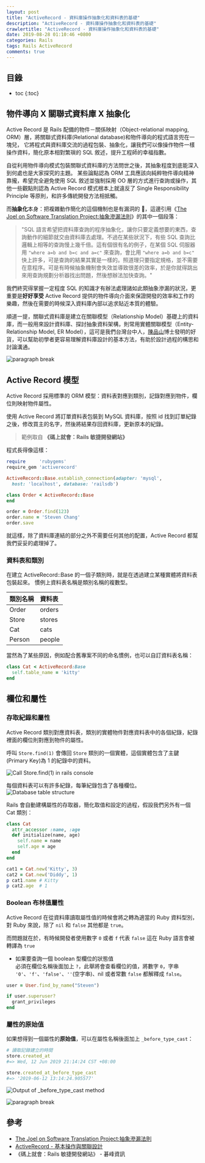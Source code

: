 ```yaml
---
layout: post
title: "ActiveRecord - 資料庫操作抽象化和資料表的基礎"
description: "ActiveRecord - 資料庫操作抽象化和資料表的基礎"
crawlertitle: "ActiveRecord - 資料庫操作抽象化和資料表的基礎"
date: 2019-08-28 01:10:46 +0800
categories: Rails
tags: Rails ActiveRecord
comments: true
---
```


## 目錄

- toc
{:toc}

## 物件導向 X 關聯式資料庫 X 抽象化

Active Record 是 Rails 配備的物件－關係映射（Object-relational mapping, ORM）層，將關聯式資料庫(Relational database)和物件導向的程式語言兜在一塊兒，
它將程式與資料庫交流的過程包裝、抽象化，讓我們可以像操作物件一樣操作資料，簡化原本相對繁瑣的 SQL 敘述，提升工程師的幸福指數。

自從利用物件導向模式包裝關聯式資料庫的方法問世之後，其抽象程度到底能深入到何處也是大家探究的主題。
某些論點認為 ORM 工具應該向純粹物件導向精神靠攏，希望完全避免使用 SQL 敘述並強制採用 OO 層的方式進行查詢或操作，其他一些觀點則認為 Active Record 模式根本上就違反了 Single Responsibility Principle 等原則，和許多傳統開發方法相抵觸。

而**抽象化**本身：把複雜動作簡化的這個機制也是有漏洞的 ，這邊引用《[The Joel on Software Translation Project:抽象滲漏法則](http://local.joelonsoftware.com/wiki/The_Joel_on_Software_Translation_Project:%E6%8A%BD%E8%B1%A1%E6%BB%B2%E6%BC%8F%E6%B3%95%E5%89%87)》的其中一個段落：

> "SQL 語言希望把資料庫查詢的程序抽象化，讓你只要定義想要的東西，查詢動作的細節就交由資料庫去處理。不過在某些狀況下，有些 SQL 查詢比邏輯上相等的查詢慢上幾千倍。這有個很有名的例子，在某個 SQL 伺服器用 `"where a=b and b=c and a=c"` 來查詢，會比用 `"where a=b and b=c"` 快上許多，可是查詢的結果其實是一樣的。照道理只要指定規格，並不需要在意程序。可是有時候抽象機制會失效並導致很差的效率，於是你就得跳出來用查詢規劃分析器找出問題，然後想辦法加快查詢。"

我們終究得掌握一定程度 SQL 的知識才有辦法處理諸如此類抽象滲漏的狀況，更重要是**好好享受** Active Record 提供的物件導向介面來保證開發的效率和工作的樂趣，然後在需要的時候深入資料庫內部以追求貼近本質的體驗。

順道一提，關聯式資料庫是建立在關聯模型（Relationship Model）基礎上的資料庫，而一般用來設計資料庫、探討抽象資料架構，則常用實體關聯模型（Entity-Relationship Model, ER Model），這可是我們台灣台中人，[陳品山](https://zh.wikipedia.org/wiki/%E9%99%88%E5%93%81%E5%B1%B1)博士發明的好貨，可以幫助初學者更容易理解資料庫設計的基本方法，有助於設計過程的構思和討論溝通。

![paragraph break](https://order-brother.s3-ap-northeast-1.amazonaws.com/paragraph+break/separator-1.png)

## Active Record 模型

Active Record 採用標準的 ORM 模型：資料表對應到類別，記錄對應到物件，欄位則映射物件屬性。

使用 Active Record 將訂單資料表包裝到 MySQL 資料庫，按照 id 找到訂單紀錄之後，修改買主的名字，然後將結果存回資料庫，更新原本的紀錄。

> 範例取自 **《碼上就會：Rails 敏捷開發網站》**

程式長得像這樣：

```ruby
require     'rubygems'
require_gem 'activerecord'

ActiveRecord::Base.establish_connection(adapter: 'mysql',
  host: 'localhost', database: 'railsdb')

class Order < ActiveRecord::Base
end

order = Order.find(123)
order.name = 'Steven Chang'
order.save
```

就這樣，除了資料庫連結的部分之外不需要任何其他的配置，Active Record 都幫我們妥妥的處理掉了。

### 資料表和類別

在建立 ActiveRecord::Base 的一個子類別時，就是在透過建立某種實體將資料表包裝起來。
慣例上資料表名稱是類別名稱的複數型。

| 類別名稱 | 資料表 |
| :------- | :----- |
| Order    | orders |
| Store    | stores |
| Cat      | cats   |
| Person   | people |

當然為了某些原因，例如配合舊專案不同的命名慣例，也可以自訂資料表名稱：

```ruby
class Cat < ActiveRecord:Base
  self.table_name = 'kitty'
end
```

## 欄位和屬性

### 存取紀錄和屬性

Active Record 類別對應資料表，類別的實體物件對應資料表中的各個紀錄，紀錄裡面的欄位則對應到物件的屬性。

呼叫 `Store.find(1)` 會傳回 `Store` 類別的一個實體，這個實體包含了主鍵(Primary Key)為 1 的紀錄中的資料。

![Call Store.find(1) in rails console](https://i.imgur.com/O7vibSN.png)

每個資料表可以有許多紀錄，每筆紀錄包含了各種欄位。
![Database table structure](https://i.imgur.com/r37E6rH.png)

Rails 會自動建構屬性的存取器，簡化取值和設定的過程，假設我們另外有一個 Cat 類別：

```ruby
class Cat
  attr_accessor :name, :age
  def initialize(name, age)
    self.name = name
    self.age = age
  end
end

cat1 = Cat.new('Kitty', 3)
cat2 = Cat.new('Diddy', 1)
p cat1.name # Kitty
p cat2.age  # 1
```

### Boolean 布林值屬性

Active Record 在從資料庫讀取屬性值的時候會將之轉為適當的 Ruby 資料型別，對 Ruby 來說，除了 `nil` 和 `false` 其他都是 `true`。

而問題就在於，有時候開發者使用數字 `0` 或者 `f` 代表 `false` 這在 Ruby 語言會被轉譯為 `true`

- 如果要查詢一個 boolean 型欄位的狀態值  
  必須在欄位名稱後面加上 `?`，此舉將會查看欄位的值，將數字 `0`，字串 `'0'`、`'f'`、`'false'`、`''`(空字串)、nil 或者常數 `false` 都解釋成 `false`。

```ruby
user = User.find_by_name("Steven")

if user.superuser?
  grant_privileges
end
```

### 屬性的原始值
如果想得到一個屬性的**原始值**，可以在屬性名稱後面加上 `_before_type_cast`：

```ruby
# 讀取記錄建立的時間
store.created_at
#=> Wed, 12 Jun 2019 21:14:24 CST +08:00

store.created_at_before_type_cast
#=> '2019-06-12 13:14:24.905577'
```

![Output of _before_type_cast method](https://i.imgur.com/XmMaWuC.jpg)

![paragraph break](https://order-brother.s3-ap-northeast-1.amazonaws.com/paragraph+break/separator-1.png)

## 參考

- [The Joel on Software Translation Project:抽象滲漏法則](http://local.joelonsoftware.com/wiki/The_Joel_on_Software_Translation_Project:%E6%8A%BD%E8%B1%A1%E6%BB%B2%E6%BC%8F%E6%B3%95%E5%89%87)
- [ActiveRecord - 基本操作與關聯設計](https://ihower.tw/rails/activerecord.html)
- 《碼上就會：Rails 敏捷開發網站》 - 碁峰資訊
